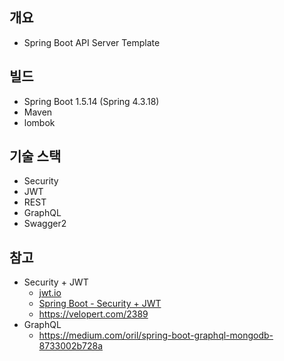 ## 개요
* Spring Boot API Server Template

## 빌드
* Spring Boot 1.5.14 (Spring 4.3.18)
* Maven
* lombok

## 기술 스택
* Security
* JWT
* REST
* GraphQL
* Swagger2

## 참고
* Security + JWT
    * [jwt.io](https://jwt.io/)
    * [Spring Boot - Security + JWT](http://heowc.tistory.com/46)
    * https://velopert.com/2389
* GraphQL
    * https://medium.com/oril/spring-boot-graphql-mongodb-8733002b728a
